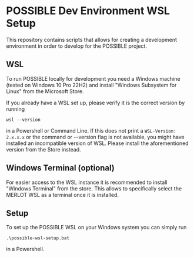 # POSSIBLE Dev Environment WSL Setup

This repository contains scripts that allows for creating a development environment in order to develop for the POSSIBLE project.

## WSL
To run POSSIBLE locally for development you need a Windows machine (tested on Windows 10 Pro 22H2) and install "Windows Subsystem for Linux" from the Microsoft Store.

If you already have a WSL set up, please verify it is the correct version by running

    wsl --version

in a Powershell or Command Line. If this does not print a `WSL-Version: 2.x.x.x` or the command or --version flag is not available, you might have installed an incompatible version of WSL. Please install the aforementioned version from the Store instead.

## Windows Terminal (optional)
For easier access to the WSL instance it is recommended to install "Windows Terminal" from the store. This allows to specifically select the MERLOT WSL as a terminal once it is installed.

## Setup

To set up the POSSIBLE WSL on your Windows system you can simply run

    .\possible-wsl-setup.bat

in a Powershell.
